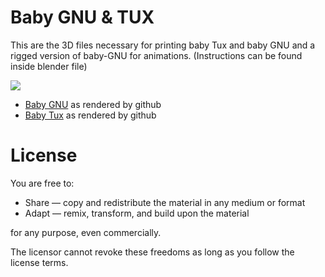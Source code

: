 # Baby GNU & TUX

This are the 3D files necessary for printing baby Tux and baby GNU and a rigged version of baby-GNU for animations. (Instructions can be found inside blender file)

<img src="https://raw.githubusercontent.com/rougier/baby-gnu-tux/master/baby-gnu-tux.jpg">


* [Baby GNU](https://github.com/rougier/baby-gnu-tux/blob/master/baby-gnu.stl) as rendered by github
* [Baby Tux](https://github.com/rougier/baby-gnu-tux/blob/master/baby-tux.stl) as rendered by github


# License

You are free to:

* Share — copy and redistribute the material in any medium or format
* Adapt — remix, transform, and build upon the material

for any purpose, even commercially.

The licensor cannot revoke these freedoms as long as you follow the license
terms.
